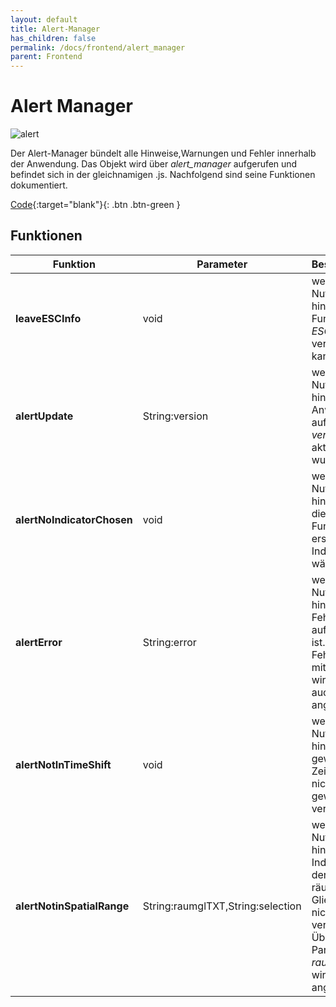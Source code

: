 ```yaml
---
layout: default
title: Alert-Manager
has_children: false
permalink: /docs/frontend/alert_manager
parent: Frontend
---
```


# Alert Manager

![alert]({{site.baseurl}}/assets/images/alert.png)

Der Alert-Manager bündelt alle Hinweise,Warnungen und Fehler innerhalb der Anwendung. Das Objekt wird über _alert_manager_ aufgerufen und befindet sich in der gleichnamigen .js.
Nachfolgend sind seine Funktionen dokumentiert.

[Code](https://github.com/ioer-dresden/ioer-monitor/blob/master/frontend/src/alert_manager.js){:target="blank"}{: .btn .btn-green }

## Funktionen

|  Funktion |  Parameter | Beschreibung |
|-------------| -----------|-----------|
|**leaveESCInfo**| void | weißt den Nutzer darauf hin, das er die Funktion via _ESC_ verlassen kann. |
|**alertUpdate**| String:version | weißt den Nutzer darauf hin das die Anwendung auf den Stand _version_ aktualisiert wurde. |
|**alertNoIndicatorChosen**| void |  weißt den Nutzer darauf hin, das er für die Funktionalität erst einen Indikator wählen muss. |
|**alertError**| String:error | weißt den Nutzer darauf hin das ein Fehler aufgetreten ist. Wurde ein Fehler mitgeliefert wird dieser auch angezeigt |
|**alertNotInTimeShift**|void| weißt den Nutzer darauf hin das der gewählte Zeitschnitt nicht für das gewählte Jahr verfügbar ist. |
|**alertNotinSpatialRange**|String:raumglTXT,String:selection| weißt den Nutzer darauf hin, das der Indikator in der gewählten räumlichen Gliederung nicht verfügbar ist. Über den Paramter _raumglTXT_ wird angegeben |